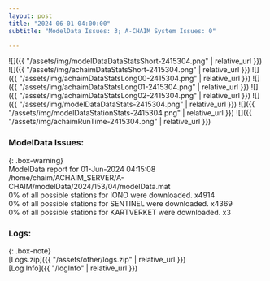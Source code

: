 ```yaml
---
layout: post
title: "2024-06-01 04:00:00"
subtitle: "ModelData Issues: 3; A-CHAIM System Issues: 0"

---
```


![]({{ "/assets/img/modelDataDataStatsShort-2415304.png" | relative_url }})
![]({{ "/assets/img/achaimDataStatsShort-2415304.png" | relative_url }})
![]({{ "/assets/img/achaimDataStatsLong00-2415304.png" | relative_url }})
![]({{ "/assets/img/achaimDataStatsLong01-2415304.png" | relative_url }})
![]({{ "/assets/img/achaimDataStatsLong02-2415304.png" | relative_url }})
![]({{ "/assets/img/modelDataDataStats-2415304.png" | relative_url }})
![]({{ "/assets/img/modelDataStationStats-2415304.png" | relative_url }})
![]({{ "/assets/img/achaimRunTime-2415304.png" | relative_url }})


### ModelData Issues:  
  
{: .box-warning}  
 ModelData report for 01-Jun-2024 04:15:08   
 /home/chaim/ACHAIM_SERVER/A-CHAIM/modelData/2024/153/04/modelData.mat   
 0% of all possible stations for IONO were downloaded. x4914   
 0% of all possible stations for SENTINEL were downloaded. x4369   
 0% of all possible stations for KARTVERKET were downloaded. x3   
  


### Logs:  
  
{: .box-note}  
[Logs.zip]({{ "/assets/other/logs.zip" | relative_url }})  
[Log Info]({{ "/logInfo" | relative_url }})  
